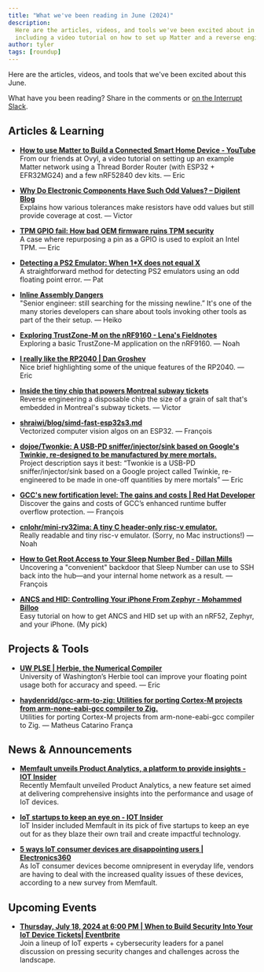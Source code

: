 ```yaml
---
title: "What we've been reading in June (2024)"
description:
  Here are the articles, videos, and tools we've been excited about in June 2024,
  including a video tutorial on how to set up Matter and a reverse engineering hack of the tiny chip in Montreal's subway tickets.
author: tyler
tags: [roundup]
---
```


<!-- excerpt start -->

Here are the articles, videos, and tools that we've been excited about this June.

<!-- excerpt end -->

What have you been reading? Share in the comments or
[on the Interrupt Slack](https://interrupt-slack.herokuapp.com/).

## Articles & Learning

- [**How to use Matter to Build a Connected Smart Home Device - YouTube**](https://www.youtube.com/watch?v=uwQl40ALkO4)<br>
From our friends at Ovyl, a video tutorial on setting up an example Matter network using a Thread Border Router (with ESP32 + EFR32MG24) and a few nRF52840 dev kits. — Eric

- [**Why Do Electronic Components Have Such Odd Values? – Digilent Blog**](https://digilent.com/blog/why-do-electronic-components-have-such-odd-values/)<br>
Explains how various tolerances make resistors have odd values but still provide coverage at cost. — Victor

- [**TPM GPIO fail: How bad OEM firmware ruins TPM security**](https://mkukri.xyz/2024/06/01/tpm-gpio-fail.html)<br>
A case where repurposing a pin as a GPIO is used to exploit an Intel TPM. — Eric

- [**Detecting a PS2 Emulator: When 1*X does not equal X**](https://fobes.dev/ps2/detecting-emu-vu-floats)<br>
A straightforward method for detecting PS2 emulators using an odd floating point error. — Pat

- [**Inline Assembly Dangers**](https://fobes.dev/general/2024/02/29/inline-assembly-dangers.html)<br>
"Senior engineer: still searching for the missing newline.” It's one of the many stories developers can share about tools invoking other tools as part of the their setup. — Heiko

- [**Exploring TrustZone-M on the nRF9160 - Lena's Fieldnotes**](https://lenas-fieldnotes.de/minimal-tz/)<br>
Exploring a basic TrustZone-M application on the nRF9160. — Noah

- [**I really like the RP2040 | Dan Groshev**](https://dgroshev.com/blog/rp2040/)<br>
Nice brief highlighting some of the unique features of the RP2040. — Eric

- [**Inside the tiny chip that powers Montreal subway tickets**](https://www.righto.com/2024/06/montreal-mifare-ultralight-nfc.html)<br>
Reverse engineering a disposable chip the size of a grain of salt that's embedded in Montreal's subway tickets. — Victor

- [**shraiwi/blog/simd-fast-esp32s3.md**](https://shraiwi.github.io/read.html?md=blog/simd-fast-esp32s3.md)<br>
Vectorized computer vision algos on an ESP32. — François

- [**dojoe/Twonkie: A USB-PD sniffer/injector/sink based on Google's Twinkie, re-designed to be manufactured by mere mortals.**](https://github.com/dojoe/Twonkie)<br>
Project description says it best: “Twonkie is a USB-PD sniffer/injector/sink based on a Google project called Twinkie, re-engineered to be made in one-off quantities by mere mortals” — Eric

- [**GCC's new fortification level: The gains and costs | Red Hat Developer**](https://developers.redhat.com/articles/2022/09/17/gccs-new-fortification-level)<br>
Discover the gains and costs of GCC’s enhanced runtime buffer overflow protection. — François

- [**cnlohr/mini-rv32ima: A tiny C header-only risc-v emulator.**](https://github.com/cnlohr/mini-rv32ima)<br>
Really readable and tiny risc-v emulator. (Sorry, no Mac instructions!) — Noah

- [**How to Get Root Access to Your Sleep Number Bed - Dillan Mills**](https://dillan.org/articles/how-to-get-root-access-to-your-sleep-number-bed)<br>
Uncovering a "convenient" backdoor that Sleep Number can use to SSH back into the hub—and your internal home network as a result. — François

- [**ANCS and HID: Controlling Your iPhone From Zephyr - Mohammed Billoo**](https://www.embeddedrelated.com/showarticle/1669.php)<br>
Easy tutorial on how to get ANCS and HID set up with an nRF52, Zephyr, and your iPhone. (My pick)

## Projects & Tools

- [**UW PLSE | Herbie, the Numerical Compiler**](https://uwplse.org/2024/05/09/Herbie-Numerical-Compiler.html)<br>
University of Washington’s Herbie tool can improve your floating point usage both for accuracy and speed. — Eric

- [**haydenridd/gcc-arm-to-zig: Utilities for porting Cortex-M projects from arm-none-eabi-gcc compiler to Zig.**](https://github.com/haydenridd/gcc-arm-to-zig)<br>
Utilities for porting Cortex-M projects from arm-none-eabi-gcc compiler to Zig. — Matheus Catarino França

## News & Announcements
- [**Memfault unveils Product Analytics, a platform to provide insights - IOT Insider**](https://www.iotinsider.com/products/memfault-unveils-product-analytics-a-platform-to-provide-insights/)<br>
Recently Memfault unveiled Product Analytics, a new feature set aimed at delivering comprehensive insights into the performance and usage of IoT devices.

- [**IoT startups to keep an eye on - IOT Insider**](https://www.iotinsider.com/news/iot-startups-to-keep-an-eye-on/)<br>
IoT Insider included Memfault in its pick of five startups to keep an eye out for as they blaze their own trail and create impactful technology.

- [**5 ways IoT consumer devices are disappointing users | Electronics360**](https://electronics360.globalspec.com/article/21254/5-ways-iot-consumer-devices-are-disappointing-users)<br>
As IoT consumer devices become omnipresent in everyday life, vendors are having to deal with the increased quality issues of these devices, according to a new survey from Memfault. 

## Upcoming Events
- [**Thursday, July 18, 2024 at 6:00 PM | When to Build Security Into Your IoT Device Tickets| Eventbrite**](https://www.eventbrite.com/e/when-to-build-security-into-your-iot-device-tickets-911357283167?utm_campaign=Denver%20IoT%20Security&utm_source=Interrupt&utm_medium=Roundup)<br>
Join a lineup of IoT experts + cybersecurity leaders for a panel discussion on pressing security changes and challenges across the landscape.




